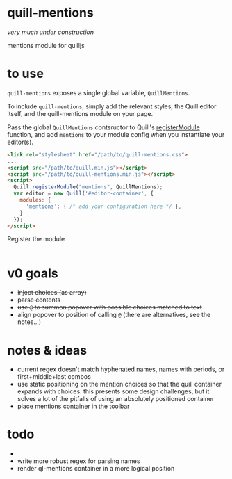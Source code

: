 # quill-mentions
_very much under construction_

mentions module for quilljs


# to use
`quill-mentions` exposes a single global variable, `QuillMentions`. 

To include `quill-mentions`, simply add the relevant styles, the Quill editor itself, and the quill-mentions module on your page.

Pass the global `QuillMentions` contsructor to Quill's [registerModule](http://quilljs.com/docs/api/#quillregistermodule) function, and add `mentions` to your module config when you instantiate your editor(s).


```html
<link rel="stylesheet" href="/path/to/quill-mentions.css">
...
<script src="/path/to/quill.min.js"></script>
<script src="/path/to/quill-mentions.min.js"></script>
<script>
  Quill.registerModule("mentions", QuillMentions);
  var editor = new Quill('#editor-container', {
    modules: {
      'mentions': { /* add your configuration here */ },
    }
  });
</script>
```

Register the module
```javascript

```


# v0 goals
* ~~inject choices (as array)~~
* ~~parse contents~~
* ~~use `@` to summon popover with possible choices matched to text~~
* align popover to position of calling `@` (there are alternatives, see the notes...)


# notes & ideas
* current regex doesn't match hyphenated names, names with periods, or first+middle+last combos
* use static positioning on the mention choices so that the quill container expands with choices. this presents some design challenges, but it solves a lot of the pitfalls of using an absolutely positioned container
* place mentions container in the toolbar


# todo
* 
* write more robust regex for parsing names
* render ql-mentions container in a more logical position 
